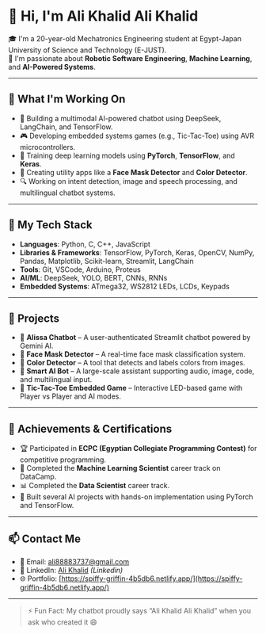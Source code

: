 
# 👋 Hi, I'm Ali Khalid Ali Khalid

🎓 I'm a 20-year-old Mechatronics Engineering student at Egypt-Japan University of Science and Technology (E-JUST).  
🧠 I'm passionate about **Robotic Software Engineering**, **Machine Learning**, and **AI-Powered Systems**.

---

## 🚀 What I'm Working On

- 🤖 Building a multimodal AI-powered chatbot using DeepSeek, LangChain, and TensorFlow.
- 🎮 Developing embedded systems games (e.g., Tic-Tac-Toe) using AVR microcontrollers.
- 🧠 Training deep learning models using **PyTorch**, **TensorFlow**, and **Keras**.
- 🎨 Creating utility apps like a **Face Mask Detector** and **Color Detector**.
- 🔍 Working on intent detection, image and speech processing, and multilingual chatbot systems.

---

## 🧰 My Tech Stack

- **Languages**: Python, C, C++, JavaScript
- **Libraries & Frameworks**: TensorFlow, PyTorch, Keras, OpenCV, NumPy, Pandas, Matplotlib, Scikit-learn, Streamlit, LangChain
- **Tools**: Git, VSCode, Arduino, Proteus
- **AI/ML**: DeepSeek, YOLO, BERT, CNNs, RNNs
- **Embedded Systems**: ATmega32, WS2812 LEDs, LCDs, Keypads

---

## 📂 Projects

- 🔹 **Alissa Chatbot** – A user-authenticated Streamlit chatbot powered by Gemini AI.
- 🔹 **Face Mask Detector** – A real-time face mask classification system.
- 🔹 **Color Detector** – A tool that detects and labels colors from images.
- 🔹 **Smart AI Bot** – A large-scale assistant supporting audio, image, code, and multilingual input.
- 🔹 **Tic-Tac-Toe Embedded Game** – Interactive LED-based game with Player vs Player and AI modes.

---

## 🏅 Achievements & Certifications

- 🏆 Participated in **ECPC (Egyptian Collegiate Programming Contest)** for competitive programming.
- 🧪 Completed the **Machine Learning Scientist** career track on DataCamp.
- 📊 Completed the **Data Scientist** career track.
- 🧠 Built several AI projects with hands-on implementation using PyTorch and TensorFlow.

---

## 📫 Contact Me

- 📧 Email: ali88883737@gmail.com
- 💼 LinkedIn: [Ali Khalid](https://www.linkedin.com/in/ali-khalid-ali-khalid-85468225b?utm_source=share&utm_campaign=share_via&utm_content=profile&utm_medium=ios_app) *(Linkedin)*
- 🌐 Portfolio: [https://spiffy-griffin-4b5db6.netlify.app/](https://spiffy-griffin-4b5db6.netlify.app/)

---

> ⚡ Fun Fact: My chatbot proudly says “Ali Khalid Ali Khalid” when you ask who created it 😄
